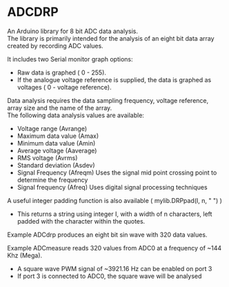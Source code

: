 # ADCDRP
An Arduino library for 8 bit ADC data analysis.  
The library is primarily intended for the analysis of an eight bit data array created by recording ADC values.  

It includes two Serial monitor graph options:  
  - Raw data is graphed ( 0 - 255).  
  - If the analogue voltage reference is supplied, the data is graphed as voltages ( 0 - voltage reference).  

Data analysis requires the data sampling frequency, voltage reference, array size and the name of the array.  
The following data analysis values are available:  
  - Voltage range (Avrange)  
  - Maximum data value (Amax)  
  - Minimum data value (Amin)  
  - Average voltage (Aaverage)  
  - RMS voltage (Avrms)  
  - Standard deviation (Asdev)  
  - Signal Frequency (Afreqm)  Uses the signal mid point crossing point to determine the frequency  
  - Signal frequency (Afreq)   Uses digital signal processing techniques   

A useful integer padding function is also available ( mylib.DRPpad(I, n, " ") )  
  - This returns a string using integer I, with a width of n characters, left padded with the character within the quotes.  

Example ADCdrp produces an eight bit sin wave with 320 data values.  

Example ADCmeasure reads 320 values from ADC0 at a frequency of ~144 Khz (Mega).  
  - A square wave PWM signal of ~3921.16 Hz can be enabled on port 3  
  - If port 3 is connected to ADC0, the square wave will be analysed  
